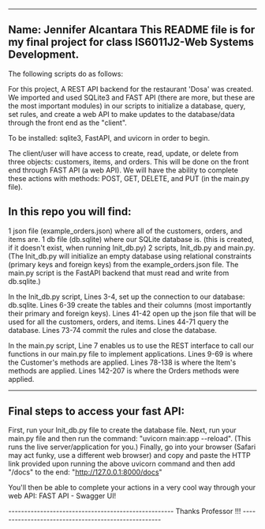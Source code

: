 ------------------------
Name: Jennifer Alcantara 
This README file is for my final project for class IS6011J2-Web Systems Development.
------------------------
The following scripts do as follows:

For this project, A REST API backend for the restaurant 'Dosa' was created. 
We imported and used SQLite3 and FAST API (there are more, but these are the most important modules) in our scripts to initialize a database, query, set rules, and create a web API to make updates to the database/data through the front end as the "client". 

To be installed: sqlite3, FastAPI, and uvicorn in order to begin.

The client/user will have access to create, read, update, or delete from three objects: customers, items, and orders. This will be done on the front end through FAST API (a web API).
We will have the ability to complete these actions with methods: POST, GET, DELETE, and PUT (in the main.py file).

In this repo you will find:
---------------------------
1 json file (example_orders.json) where all of the customers, orders, and items are.
1 db file (db.sqlite) where our SQLite database is. (this is created, if it doesn't exist, when running Init_db.py)
2 scripts, Init_db.py and main.py. 
(The Init_db.py will initialize an empty database using relational constraints (primary keys and foreign keys) from the example_orders.json file. The main.py script is the FastAPI backend that must read and write from db.sqlite.)

In the Init_db.py script,
Lines 3-4, set up the connection to our database: db.sqlite.
Lines 6-39 create the tables and their columns (most importantly their primary and foreign keys).
Lines 41-42 open up the json file that will be used for all the customers, orders, and items.
Lines 44-71 query the database.
Lines 73-74 commit the rules and close the database.

In the main.py script,
Line 7 enables us to use the REST interface to call our functions in our main.py file to implement applications.
Lines 9-69 is where the Customer's methods are applied.
Lines 78-138 is where the Item's methods are applied.
Lines 142-207 is where the Orders methods were applied.

------------------------------------
Final steps to access your fast API:
------------------------------------
First, run your Init_db.py file to create the database file.
Next, run your main.py file and then run the command: "uvicorn main:app --reload". (This runs the live server/application for you.)
Finally, go into your browser (Safari may act funky, use a different web browser) and copy and paste the HTTP link provided upon running the above uvicorn command and then add "/docs" to the end: "http://127.0.0.1:8000/docs"

You'll then be able to complete your actions in a very cool way through your web API: FAST API - Swagger UI!

*----------------------------------------------------*
Thanks Professor !!!
*----------------------------------------------------*
